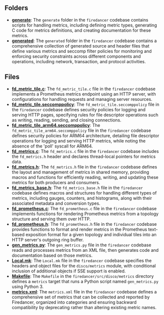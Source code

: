 ## Folders
- **[generate](metrics/generate.driver.md)**: The `generate` folder in the `firedancer` codebase contains scripts for handling metrics, including defining metric types, generating C code for metrics definitions, and creating documentation for these metrics.
- **[generated](metrics/generate.driver.mdd)**: The `generated` folder in the `firedancer` codebase contains a comprehensive collection of generated source and header files that define various metrics and seccomp filter policies for monitoring and enforcing security constraints across different components and operations, including network, transaction, and protocol activities.

## Files
- **[fd_metric_tile.c](metrics/fd_metric_tile.c.driver.md)**: The `fd_metric_tile.c` file in the `firedancer` codebase implements a Prometheus metrics endpoint using an HTTP server, with configurations for handling requests and managing server resources.
- **[fd_metric_tile.seccomppolicy](metrics/fd_metric_tile.seccomppolicy.driver.md)**: The `fd_metric_tile.seccomppolicy` file in the `firedancer` codebase defines security policies for logging and serving HTTP pages, specifying rules for file descriptor operations such as writing, reading, sending, and closing connections.
- **[fd_metric_tile_arm64.seccomppolicy](metrics/fd_metric_tile_arm64.seccomppolicy.driver.md)**: The `fd_metric_tile_arm64.seccomppolicy` file in the `firedancer` codebase defines security policies for ARM64 architecture, detailing file descriptor operations for logging and serving HTTP metrics, while noting the absence of the 'poll' syscall for ARM64.
- **[fd_metrics.c](metrics/fd_metrics.c.driver.md)**: The `fd_metrics.c` file in the `firedancer` codebase includes the `fd_metrics.h` header and declares thread-local pointers for metrics data.
- **[fd_metrics.h](metrics/fd_metrics.h.driver.md)**: The `fd_metrics.h` file in the `firedancer` codebase defines the layout and management of metrics in shared memory, providing macros and functions for efficiently reading, writing, and updating these metrics for both producers and consumers.
- **[fd_metrics_base.h](metrics/fd_metrics_base.h.driver.md)**: The `fd_metrics_base.h` file in the `firedancer` codebase defines macros and structures for handling different types of metrics, including gauges, counters, and histograms, along with their associated metadata and conversion types.
- **[fd_prometheus.c](metrics/fd_prometheus.c.driver.md)**: The `fd_prometheus.c` file in the `firedancer` codebase implements functions for rendering Prometheus metrics from a topology structure and serving them over HTTP.
- **[fd_prometheus.h](metrics/fd_prometheus.h.driver.md)**: The `fd_prometheus.h` file in the `firedancer` codebase provides functions to format and render metrics in the Prometheus text-based exposition format for a given topology and individual tiles into an HTTP server's outgoing ring buffer.
- **[gen_metrics.py](metrics/gen_metrics.py.driver.md)**: The `gen_metrics.py` file in the `firedancer` codebase reads and processes metrics from an XML file, then generates code and documentation based on those metrics.
- **[Local.mk](metrics/Local.mk.driver.md)**: The `Local.mk` file in the `firedancer` codebase specifies the headers and object files for the `disco/metrics` module, with conditional inclusion of additional objects if SSE support is enabled.
- **[Makefile](metrics/Makefile.driver.md)**: The `Makefile` in the `firedancer/src/disco/metrics` directory defines a `metrics` target that runs a Python script named `gen_metrics.py` using Python 3.
- **[metrics.xml](metrics/metrics.xml.driver.md)**: The `metrics.xml` file in the `firedancer` codebase defines a comprehensive set of metrics that can be collected and reported by Firedancer, organized into categories and ensuring backward compatibility by deprecating rather than altering existing metric names.
